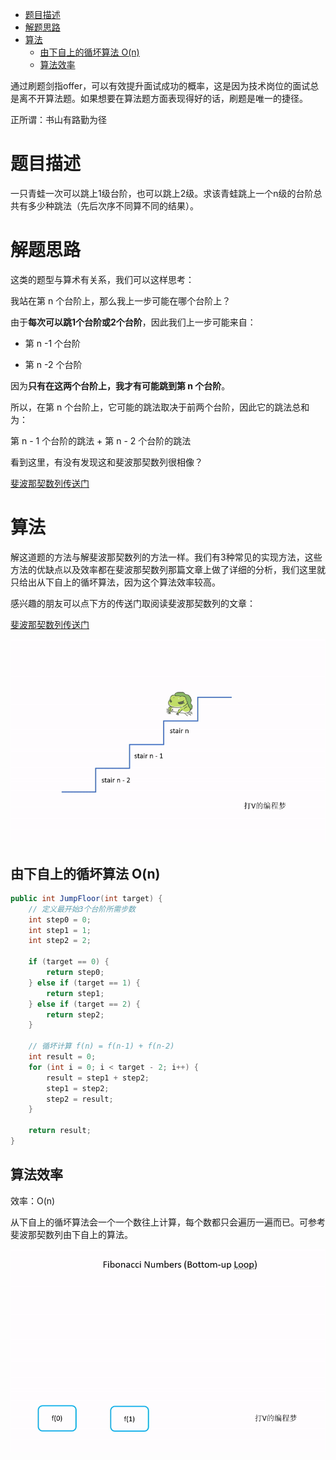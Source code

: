 - [题目描述](#题目描述)
- [解题思路](#解题思路)
- [算法](#算法)
  * [由下自上的循坏算法 O(n)](#由下自上的循坏算法%20O(n))
  * [算法效率](#算法效率)

通过刷题剑指offer，可以有效提升面试成功的概率，这是因为技术岗位的面试总是离不开算法题。如果想要在算法题方面表现得好的话，刷题是唯一的捷径。

正所谓：书山有路勤为径

# 题目描述

一只青蛙一次可以跳上1级台阶，也可以跳上2级。求该青蛙跳上一个n级的台阶总共有多少种跳法（先后次序不同算不同的结果）。

# 解题思路

这类的题型与算术有关系，我们可以这样思考：

我站在第 n 个台阶上，那么我上一步可能在哪个台阶上？ 

由于**每次可以跳1个台阶或2个台阶**，因此我们上一步可能来自：

- 第 n -1 个台阶

- 第 n -2 个台阶

因为**只有在这两个台阶上，我才有可能跳到第 n 个台阶**。

所以，在第 n 个台阶上，它可能的跳法取决于前两个台阶，因此它的跳法总和为：

第 n - 1 个台阶的跳法 + 第 n - 2 个台阶的跳法

看到这里，有没有发现这和斐波那契数列很相像？

[斐波那契数列传送门](../04.斐波那契数列/斐波那契数列.md)

# 算法

解这道题的方法与解斐波那契数列的方法一样。我们有3种常见的实现方法，这些方法的优缺点以及效率都在斐波那契数列那篇文章上做了详细的分析，我们这里就只给出从下自上的循坏算法，因为这个算法效率较高。

感兴趣的朋友可以点下方的传送门取阅读斐波那契数列的文章：

[斐波那契数列传送门](../04.斐波那契数列/斐波那契数列.md)

![jumpSteps](img/jumpSteps.gif)

## 由下自上的循坏算法 O(n)

```java
public int JumpFloor(int target) {
    // 定义最开始3个台阶所需步数
    int step0 = 0;
    int step1 = 1;
    int step2 = 2;

    if (target == 0) {
        return step0;
    } else if (target == 1) {
        return step1;
    } else if (target == 2) {
        return step2;
    }

    // 循坏计算 f(n) = f(n-1) + f(n-2)
    int result = 0;
    for (int i = 0; i < target - 2; i++) {
        result = step1 + step2;
        step1 = step2;
        step2 = result;
    }

    return result;
}
```

## 算法效率

效率：O(n)

从下自上的循坏算法会一个一个数往上计算，每个数都只会遍历一遍而已。可参考斐波那契数列由下自上的算法。

![斐波那契数列循坏计算](../04.斐波那契数列/img/fib_loop.gif)
